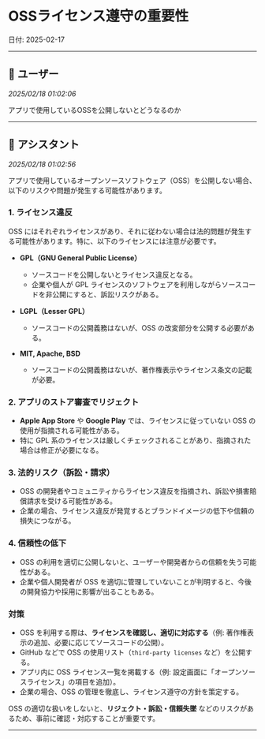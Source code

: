 # OSSライセンス遵守の重要性

日付: 2025-02-17

---

## 👤 ユーザー
*2025/02/18 01:02:06*

アプリで使用しているOSSを公開しないとどうなるのか

---

## 🤖 アシスタント
*2025/02/18 01:02:56*

アプリで使用しているオープンソースソフトウェア（OSS）を公開しない場合、以下のリスクや問題が発生する可能性があります。

### 1. **ライセンス違反**
   OSS にはそれぞれライセンスがあり、それに従わない場合は法的問題が発生する可能性があります。特に、以下のライセンスには注意が必要です。

   - **GPL（GNU General Public License）**
     - ソースコードを公開しないとライセンス違反となる。
     - 企業や個人が GPL ライセンスのソフトウェアを利用しながらソースコードを非公開にすると、訴訟リスクがある。

   - **LGPL（Lesser GPL）**
     - ソースコードの公開義務はないが、OSS の改変部分を公開する必要がある。

   - **MIT, Apache, BSD**
     - ソースコードの公開義務はないが、著作権表示やライセンス条文の記載が必要。

### 2. **アプリのストア審査でリジェクト**
   - **Apple App Store** や **Google Play** では、ライセンスに従っていない OSS の使用が指摘される可能性がある。
   - 特に GPL 系のライセンスは厳しくチェックされることがあり、指摘された場合は修正が必要になる。

### 3. **法的リスク（訴訟・請求）**
   - OSS の開発者やコミュニティからライセンス違反を指摘され、訴訟や損害賠償請求を受ける可能性がある。
   - 企業の場合、ライセンス違反が発覚するとブランドイメージの低下や信頼の損失につながる。

### 4. **信頼性の低下**
   - OSS の利用を適切に公開しないと、ユーザーや開発者からの信頼を失う可能性がある。
   - 企業や個人開発者が OSS を適切に管理していないことが判明すると、今後の開発協力や採用に影響が出ることもある。

### **対策**
- OSS を利用する際は、**ライセンスを確認し、適切に対応する**（例: 著作権表示の追加、必要に応じてソースコードの公開）。
- GitHub などで OSS の使用リスト（`third-party licenses` など）を公開する。
- アプリ内に OSS ライセンス一覧を掲載する（例: 設定画面に「オープンソースライセンス」の項目を追加）。
- 企業の場合、OSS の管理を徹底し、ライセンス遵守の方針を策定する。

OSS の適切な扱いをしないと、**リジェクト・訴訟・信頼失墜** などのリスクがあるため、事前に確認・対応することが重要です。

---
